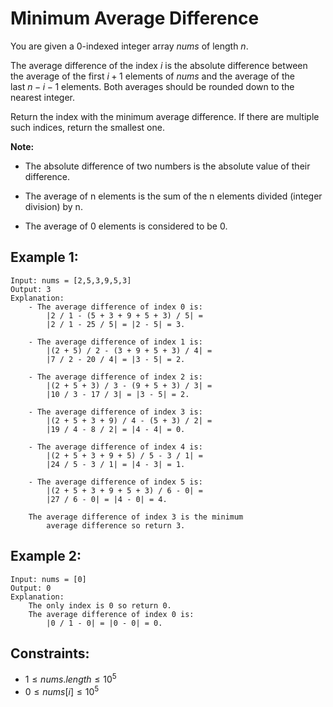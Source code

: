 # Minimum Average Difference

You are given a 0-indexed integer array $nums$ of length $n$.

The average difference of the index $i$ is the absolute difference between  
the average of the first $i + 1$ elements of $nums$ and the average of the  
last $n - i - 1$ elements. Both averages should be rounded down to the  
nearest integer.

Return the index with the minimum average difference. If there are multiple  
such indices, return the smallest one.

**Note:**

* The absolute difference of two numbers is the absolute value of their  
    difference.

* The average of n elements is the sum of the n elements divided (integer 
    division) by n.

* The average of 0 elements is considered to be 0.

 

## Example 1:

    Input: nums = [2,5,3,9,5,3]
    Output: 3
    Explanation:
        - The average difference of index 0 is: 
            |2 / 1 - (5 + 3 + 9 + 5 + 3) / 5| = 
            |2 / 1 - 25 / 5| = |2 - 5| = 3.

        - The average difference of index 1 is: 
            |(2 + 5) / 2 - (3 + 9 + 5 + 3) / 4| = 
            |7 / 2 - 20 / 4| = |3 - 5| = 2.

        - The average difference of index 2 is: 
            |(2 + 5 + 3) / 3 - (9 + 5 + 3) / 3| = 
            |10 / 3 - 17 / 3| = |3 - 5| = 2.

        - The average difference of index 3 is: 
            |(2 + 5 + 3 + 9) / 4 - (5 + 3) / 2| = 
            |19 / 4 - 8 / 2| = |4 - 4| = 0.

        - The average difference of index 4 is: 
            |(2 + 5 + 3 + 9 + 5) / 5 - 3 / 1| = 
            |24 / 5 - 3 / 1| = |4 - 3| = 1.

        - The average difference of index 5 is: 
            |(2 + 5 + 3 + 9 + 5 + 3) / 6 - 0| = 
            |27 / 6 - 0| = |4 - 0| = 4.

        The average difference of index 3 is the minimum 
            average difference so return 3.

## Example 2:

    Input: nums = [0]
    Output: 0
    Explanation:
        The only index is 0 so return 0.
        The average difference of index 0 is: 
            |0 / 1 - 0| = |0 - 0| = 0.
        
        
        
## Constraints:

* $1 \le nums.length \le 10^5$
* $0 \le nums[i] \le 10^5$

